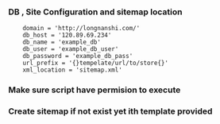 ### DB , Site Configuration and sitemap location

```
    domain = 'http://longnanshi.com/'
    db_host = '120.89.69.234'
    db_name = 'example_db'
    db_user = 'example_db_user'
    db_password = 'example_db_pass'
    url_prefix = '{}tempelate/url/to/store{}'
    xml_location = 'sitemap.xml'
```
### Make sure script have permision to execute

### Create sitemap if not exist yet ith template provided